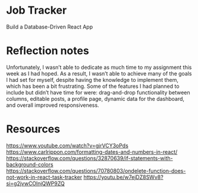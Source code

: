 # Job Tracker

Build a Database-Driven React App

# Reflection notes

Unfortunately, I wasn’t able to dedicate as much time to my assignment this week as I had hoped. As a result, I wasn’t able to achieve many of the goals I had set for myself, despite having the knowledge to implement them, which has been a bit frustrating. Some of the features I had planned to include but didn’t have time for were: drag-and-drop functionality between columns, editable posts, a profile page, dynamic data for the dashboard, and overall improved responsiveness.

# Resources

https://www.youtube.com/watch?v=gjrVCY3oPds
https://www.carlrippon.com/formatting-dates-and-numbers-in-react/
https://stackoverflow.com/questions/32870639/if-statements-with-background-colors
https://stackoverflow.com/questions/70780803/ondelete-function-does-not-work-in-react-task-tracker
https://youtu.be/w7ejDZ8SWv8?si=g2jvwCOlnjQWP9ZQ
